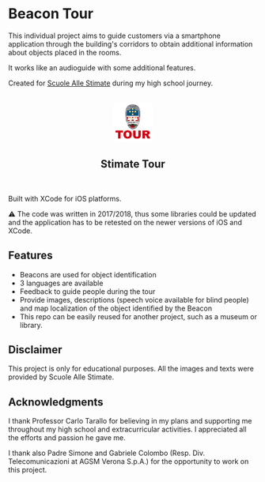 # Beacon Tour

This individual project aims to guide customers via a smartphone application through the building's corridors to obtain additional information about objects placed in the rooms.

It works like an audioguide with some additional features.

Created for [Scuole Alle Stimate](http://www.scuolestimate.it) during my high school journey. 

<!-- PROJECT LOGO -->
<br />
<div align="center">
    <img src="StimateTour/Assets.xcassets/AppIcon.appiconset/nuovoLogo-1024.png" alt="Logo" width="80" height="80">

  <h2 align="center">Stimate Tour</h2>
  <br>
</div>

Built with XCode for iOS platforms.

:warning: The code was written in 2017/2018, thus some libraries could be updated and the application has to be retested on the newer versions of iOS and XCode.

## Features
- Beacons are used for object identification
- 3 languages are available
- Feedback to guide people during the tour
- Provide images, descriptions (speech voice available for blind people) and map localization of the object identified by the Beacon
- This repo can be easily reused for another project, such as a museum or library.

## Disclaimer

This project is only for educational purposes. All the images and texts were provided by Scuole Alle Stimate.

## Acknowledgments
I thank Professor Carlo Tarallo for believing in my plans and supporting me throughout my high school and extracurricular activities. I appreciated all the efforts and passion he gave me.

I thank also Padre Simone and Gabriele Colombo (Resp. Div. Telecomunicazioni at AGSM Verona S.p.A.) for the opportunity to work on this project.